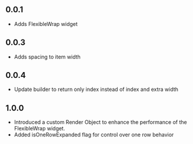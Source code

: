 ## 0.0.1

* Adds FlexibleWrap widget

## 0.0.3

* Adds spacing to item width

## 0.0.4

* Update builder to return only index instead of index and extra width

## 1.0.0

* Introduced a custom Render Object to enhance the performance of the FlexibleWrap widget.
* Added isOneRowExpanded flag for control over one row behavior